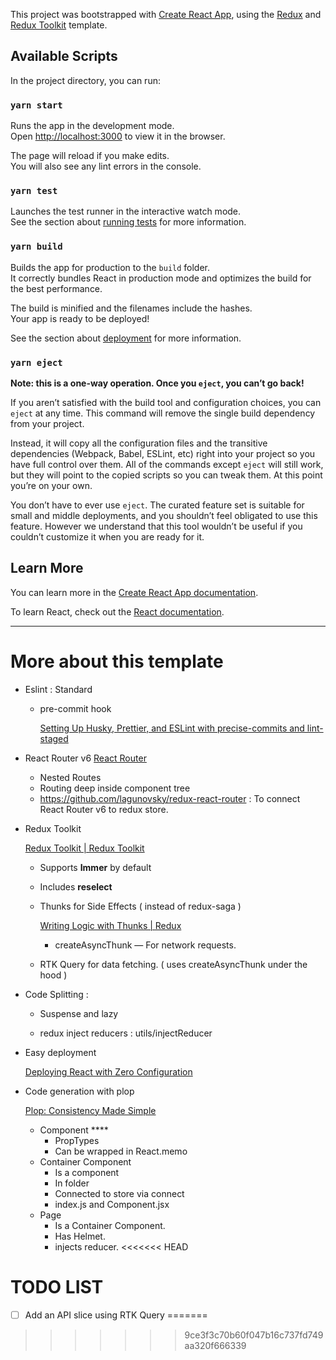 This project was bootstrapped with [Create React App](https://github.com/facebook/create-react-app), using the [Redux](https://redux.js.org/) and [Redux Toolkit](https://redux-toolkit.js.org/) template.

## Available Scripts

In the project directory, you can run:

### `yarn start`

Runs the app in the development mode.<br />
Open [http://localhost:3000](http://localhost:3000) to view it in the browser.

The page will reload if you make edits.<br />
You will also see any lint errors in the console.

### `yarn test`

Launches the test runner in the interactive watch mode.<br />
See the section about [running tests](https://facebook.github.io/create-react-app/docs/running-tests) for more information.

### `yarn build`

Builds the app for production to the `build` folder.<br />
It correctly bundles React in production mode and optimizes the build for the best performance.

The build is minified and the filenames include the hashes.<br />
Your app is ready to be deployed!

See the section about [deployment](https://facebook.github.io/create-react-app/docs/deployment) for more information.

### `yarn eject`

**Note: this is a one-way operation. Once you `eject`, you can’t go back!**

If you aren’t satisfied with the build tool and configuration choices, you can `eject` at any time. This command will remove the single build dependency from your project.

Instead, it will copy all the configuration files and the transitive dependencies (Webpack, Babel, ESLint, etc) right into your project so you have full control over them. All of the commands except `eject` will still work, but they will point to the copied scripts so you can tweak them. At this point you’re on your own.

You don’t have to ever use `eject`. The curated feature set is suitable for small and middle deployments, and you shouldn’t feel obligated to use this feature. However we understand that this tool wouldn’t be useful if you couldn’t customize it when you are ready for it.

## Learn More

You can learn more in the [Create React App documentation](https://facebook.github.io/create-react-app/docs/getting-started).

To learn React, check out the [React documentation](https://reactjs.org/).

--- 
# More about this template
- Eslint : Standard
    - pre-commit hook
        
        [Setting Up Husky, Prettier, and ESLint with precise-commits and lint-staged](https://duncanleung.com/husky-prettier-eslint-precise-commits-lint-staged-pre-commit-pre-push/)
        

- React Router v6
    [React Router](https://reactrouter.com/docs/en/v6/getting-started/overview)
    
    - Nested Routes
    - Routing deep inside component tree
    - https://github.com/lagunovsky/redux-react-router : To connect React Router v6 to redux store.

- Redux Toolkit
    
    [Redux Toolkit | Redux Toolkit](https://redux-toolkit.js.org/)
    
    - Supports **Immer** by default
    - Includes **reselect**
    - Thunks for Side Effects ( instead of redux-saga )
        
        [Writing Logic with Thunks | Redux](https://redux.js.org/usage/writing-logic-thunks)
        
        - createAsyncThunk — For network requests.
    - RTK Query for data fetching. ( uses createAsyncThunk under the hood )

- Code Splitting :
    - Suspense and lazy
        
        [](https://reactjs.org/docs/code-splitting.html)
        
    - redux inject reducers : utils/injectReducer

- Easy deployment
    
    [Deploying React with Zero Configuration](https://blog.heroku.com/deploying-react-with-zero-configuration)
    

- Code generation with plop
    
    [Plop: Consistency Made Simple](https://plopjs.com/)
    
    - Component ****
        - PropTypes
        - Can be wrapped in React.memo
    - Container Component
        - Is a component
        - In folder
        - Connected to store via connect
        - index.js and Component.jsx
    - Page
        - Is a Container Component.
        - Has Helmet.
        - injects reducer.
<<<<<<< HEAD
# TODO LIST
- [ ] Add an API slice using RTK Query 
=======
>>>>>>> 9ce3f3c70b60f047b16c737fd749aa320f666339
